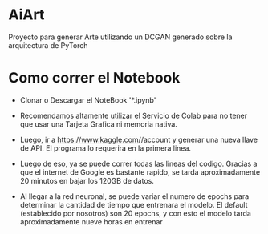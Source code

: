 # AiArt
Proyecto para generar Arte utilizando un DCGAN generado sobre la arquitectura de PyTorch
# Como correr el Notebook

- Clonar o Descargar el NoteBook '*.ipynb'

- Recomendamos altamente utilizar el Servicio de Colab para no tener que usar una Tarjeta Grafica ni memoria nativa. 

- Luego, ir a https://www.kaggle.com/<YourAccount>/account y generar una nueva llave de API. El programa lo requerira en la primera linea.

- Luego de eso, ya se puede correr todas las lineas del codigo. Gracias a que el internet de Google es bastante rapido, se tarda aproximadamente 20 minutos en bajar los 120GB de datos.

- Al llegar a la red neuronal, se puede variar el numero de epochs para determinar la cantidad de tiempo que entrenara el modelo. El default (establecido por nosotros) son 20 epochs, y con esto el modelo tarda aproximadamente nueve horas en entrenar
